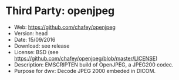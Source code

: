 Third Party: openjpeg
======================

* Web: https://github.com/chafey/openjpeg
* Version: head
* Date: 15/09/2016
* Download: see release
* License: BSD (see https://github.com/chafey/openjpeg/blob/master/LICENSE)
* Description: EMSCRIPTEN build of OpenJPEG, a JPEG200 codec.
* Purpose for dwv: Decode JPEG 2000 embeded in DICOM.
